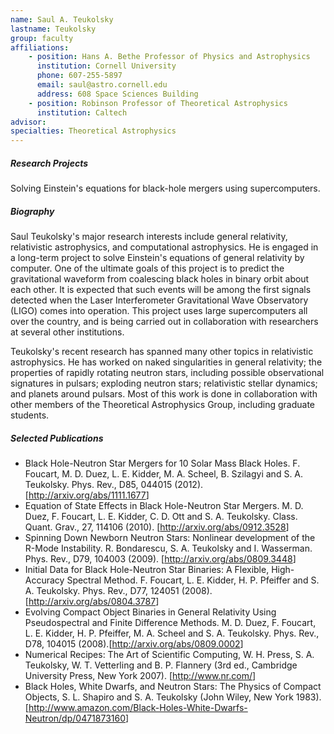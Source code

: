 ```yaml
---
name: Saul A. Teukolsky
lastname: Teukolsky
group: faculty
affiliations:
    - position: Hans A. Bethe Professor of Physics and Astrophysics
      institution: Cornell University
      phone: 607-255-5897
      email: saul@astro.cornell.edu
      address: 608 Space Sciences Building
    - position: Robinson Professor of Theoretical Astrophysics
      institution: Caltech
advisor:
specialties: Theoretical Astrophysics
---
```


##### Research Projects

Solving Einstein's equations for black-hole mergers using supercomputers.

##### Biography

Saul Teukolsky's major research interests include general relativity, relativistic astrophysics, and
computational astrophysics. He is engaged in a long-term project to solve Einstein's equations of
general relativity by computer. One of the ultimate goals of this project is to predict the
gravitational waveform from coalescing black holes in binary orbit about each other. It is expected
that such events will be among the first signals detected when the Laser Interferometer
Gravitational Wave Observatory (LIGO) comes into operation. This project uses large supercomputers
all over the country, and is being carried out in collaboration with researchers at several other
institutions.

Teukolsky's recent research has spanned many other topics in relativistic astrophysics. He has
worked on naked singularities in general relativity; the properties of rapidly rotating neutron
stars, including possible observational signatures in pulsars; exploding neutron stars; relativistic
stellar dynamics; and planets around pulsars. Most of this work is done in collaboration with other
members of the Theoretical Astrophysics Group, including graduate students.

##### Selected Publications

<ul>
<li>Black Hole-Neutron Star Mergers for 10 Solar Mass Black Holes. F. Foucart, M. D. Duez, L. E.
Kidder, M. A. Scheel, B. Szilagyi and S. A. Teukolsky. Phys. Rev., D85, 044015 (2012). [<a
href="http://arxiv.org/abs/1111.1677" target="_blank">http://arxiv.org/abs/1111.1677</a>]</li>
<li>Equation of State Effects in Black Hole-Neutron Star Mergers. M. D. Duez, F. Foucart, L. E.
Kidder, C. D. Ott and S. A.  Teukolsky. Class. Quant. Grav., 27, 114106 (2010). [<a
href="http://arxiv.org/abs/0912.3528" target="_blank">http://arxiv.org/abs/0912.3528</a>]</li>
<li>Spinning Down Newborn Neutron Stars: Nonlinear development of the R-Mode Instability. R.
Bondarescu, S. A. Teukolsky and I. Wasserman. Phys. Rev., D79, 104003 (2009). [<a
href="http://arxiv.org/abs/0809.3448" target="_blank">http://arxiv.org/abs/0809.3448</a>]</li>
<li>Initial Data for Black Hole-Neutron Star Binaries: A Flexible, High-Accuracy Spectral Method. F.
Foucart, L. E. Kidder, H. P. Pfeiffer and S. A. Teukolsky. Phys. Rev., D77, 124051 (2008). [<a
href="http://arxiv.org/abs/0804.3787" target="_blank">http://arxiv.org/abs/0804.3787</a>]</li>
<li>Evolving Compact Object Binaries in General Relativity Using Pseudospectral and Finite
Difference Methods. M. D. Duez, F. Foucart, L. E. Kidder, H. P. Pfeiffer, M. A. Scheel and S. A.
Teukolsky. Phys. Rev., D78, 104015 (2008).[<a href="http://arxiv.org/abs/0809.0002"
target="_blank">http://arxiv.org/abs/0809.0002</a>]</li>
<li>Numerical Recipes: The Art of Scientific Computing, W. H. Press, S. A. Teukolsky, W. T.
Vetterling and B. P. Flannery (3rd ed., Cambridge University Press, New York 2007). [<a
href="http://www.nr.com/" target="_blank">http://www.nr.com/</a>]</li>
<li>Black Holes, White Dwarfs, and Neutron Stars: The Physics of Compact Objects, S. L. Shapiro and
S. A. Teukolsky (John Wiley, New York 1983). [<a href="http://www.amazon.com/Black-Holes-White-
Dwarfs-Neutron/dp/0471873160" target="_blank">http://www.amazon.com/Black-Holes-White-Dwarfs-
Neutron/dp/0471873160</a>]</li>
</ul>
